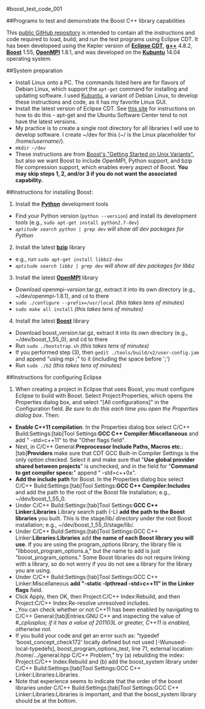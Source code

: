 #boost\_test\_code\_001

##Programs to test and demonstrate the Boost C++ library capabilities

This [public GitHub repository](https://github.com/fsziegler/boost_test_code_001) is intended to contain all the instructions and code required to load, build, and run the test programs using Eclipse CDT. It has been developeed using the Kepler version of [**Eclipse CDT**](http://www.eclipse.org/cdt/downloads.php), [**g++**](https://gcc.gnu.org/) 4.8.2, [**Boost**](http://www.boost.org/users/download/) 1.55, [**OpenMPI**](http://www.open-mpi.org/software/ompi/v1.8/) 1.8.1, and was developed on the [**Kubuntu**](http://www.kubuntu.org/getkubuntu) 14.04 operating system.

##System preparation<br>
* Install Linux onto a PC. The commands listed here are for flavors of Debian Linux, which support the `apt-get` command for installing and updating software. I used [Kubuntu](http://www.kubuntu.org/getkubuntu), a variant of Debian Linux, to develop these instructions and code, as it has my favorite Linux GUI.<br>
* Install the latest version of Eclipse CDT. See [this site](http://askubuntu.com/questions/26632/how-to-install-eclipse) for instructions on how to do this - apt-get and the Ubuntu Software Center tend to not have the latest versions.
* My practice is to create a single root directory for all libraries I will use to develop software. I create ~/dev for this (~/ is the Linux placeholder for /home/_username_/).<br>
 * `mkdir ~/dev`<br>
* These instructions are from [Boost's "Getting Started on Unix Variants"](http://www.boost.org/doc/libs/1_55_0/more/getting_started/unix-variants.html), but also we want Boost to include OpenMPI, Python support, and bzip file compression support, which enables every aspect of Boost. **You may skip steps 1, 2, and/or 3 if you do not want the associated capability.**<br>

##Instructions for installing Boost:<br>
1. Install the **[Python](https://www.python.org/)** development tools<br>
 * Find your Python version (`python --version`) and install its development tools (e.g., `sudo apt-get install python2.7-dev`)<br>
 * _`aptitude search python | grep dev` will show all dev packages for Python_<br>
2. Install the latest **[bzip](http://www.bzip.org/)** library
 * e.g., run `sudo apt-get install libbz2-dev`<br>
 * _`aptitude search libbz | grep dev` will show all dev packages for libbz_<br>
3. Install the latest **[OpenMPI](http://www.open-mpi.org/software/ompi/)** library
 * Download openmpi-_version_.tar.gz, extract it into its own directory (e.g., ~/dev/openmpi-1.8.1), and `cd` to there<br>
 * `sudo ./configure --prefix=/usr/local` _(this takes tens of minutes)_<br>
 * `sudo make all install` _(this takes tens of minutes)_<br>
4. Install the latest **[Boost](http://www.boost.org/users/download/)** library
 * Download boost\__version_.tar.gz, extract it into its own directory (e.g., ~/dev/boost\_1\_55\_0), and cd to there<br>
 * Run `sudo ./bootstrap.sh` _(this takes tens of minutes)_<br>
 * If you performed step (3), then `gedit ./tools/build/v2/user-config.jam` and append "using mpi ;" to it (including the space before ';')<br>
 * Run `sudo ./b2` _(this takes tens of minutes)_<br>

##Instructions for configuring Eclipse<br>
1. When creating a project in Eclipse that uses Boost, you must configure Eclipse to build with Boost. Select Project:Properties, which opens the Properties dialog box, and select "[All configurations]" in the Configuration field. _Be sure to do this each time you open the Properties dialog box_. Then:<br>
 * **Enable C++11 compilation**. In the Properties dialog box select C/C++ Build:Settings:[tab]Tool Settings:**GCC C++ Compiler:Miscellaneous** and add " -std=c++11" to the "Other flags field".<br>
 * Next, in C/C++ General:**Preprocessor Include Paths, Macros etc.**:[tab]**Providers** make sure that CDT GCC Built-in Compiler Settings is the only option checked. Select it and make sure that "**Use global provider shared between projects**" is unchecked, and in the field for "**Command to get compiler specs:**" append " -std=c++0x".
 * **Add the include path** for Boost. In the Properties dialog box select C/C++ Build:Settings:[tab]Tool Settings:**GCC C++ Compiler:Includes** and add the path to the root of the Boost file installation; e.g., ~/dev/boost\_1\_55\_0.<br>
 * Under C/C++ Build:Settings:[tab]Tool Settings:**GCC C++ Linker:Libraries** Library search path (-L) **add the path to the Boost libraries** you built. This is the stage/lib/ directory under the root Boost installation; e.g., ~/dev/boost\_1\_55\_0/stage/lib/.<br>
 * Under C/C++ Build:Settings:[tab]Tool Settings:GCC C++ Linker:**Libraries:Libraries** add **the name of each Boost library you will use**. If you are using the program\_options library, the library file is "libboost\_program\_options.a," but the name to add is just "boost\_program\_options." Some Boost libraries do not require linking with a library, so do not worry if you do not see a library for the library you are using.<br>
 * Under C/C++ Build:Settings:[tab]Tool Settings:GCC C++ Linker:Miscellaneous **add "-static -lpthread -std=c++11" in the Linker flags** field.<br>
 * Click Apply, then OK, then Project:C/C++ Index:Rebuild, and then Project:C/C++ Index:Re-resolve unresolved includes.
 * _You can check whether or not C++11 has been enabled by navigating to C/C++ General:[tab]Entries:GNU C++ and inspecting the value of #__cplusplus; if it has a value of 201103L or greater, C++11 is enabled, otherwise not._
 * If you build your code and get an error such as: "typedef 'boost\_concept\_check172' locally defined but not used [-Wunused-local-typedefs], boost\_program\_options\_test, line 71, external location: /home/.../general.hpp  C/C++ Problem," try (a) rebuilding the index: Project:C/C++ Index:Rebuild and (b) add the boost\_system library under C/C++ Build:Settings:[tab]Tool Settings:GCC C++ Linker:Libraries:Libraries.
 * Note that experience seems to indicate that the order of the boost libraries under C/C++ Build:Settings:[tab]Tool Settings:GCC C++ Linker:Libraries:Libraries is important, and that the boost_system library should be at the bottom.
 
